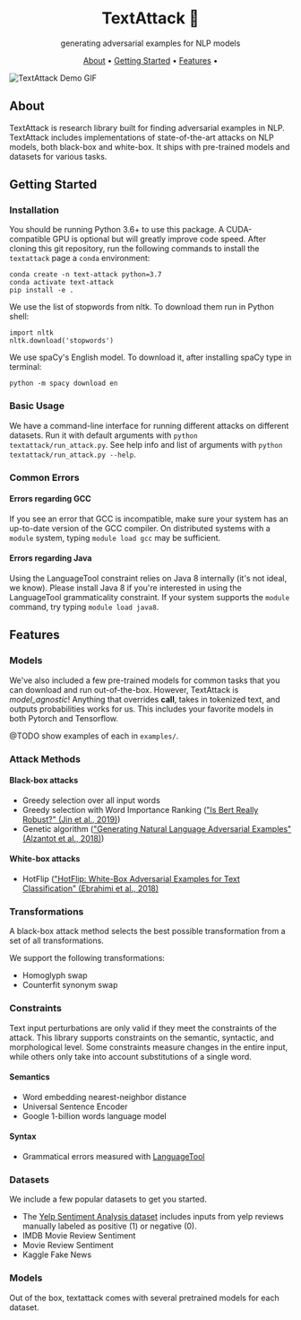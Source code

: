 <h1 align="center">TextAttack 🐙</h1>

<p align="center">generating adversarial examples for NLP models</p>

<p align="center">
  <a href="#about">About</a> •
  <a href="#getting-started">Getting Started</a> •
  <a href="#features">Features</a> •
  
</p>

![TextAttack Demo GIF](https://github.com/UVA-MachineLearningBioinformatics/TextAttack/blob/master/text_attack_demo.gif?raw=true)

## About

TextAttack is research library built for finding adversarial examples in NLP. TextAttack includes implementations of state-of-the-art attacks on NLP models, both black-box and white-box. It ships with pre-trained models and datasets for various tasks.

## Getting Started

### Installation

You should be running Python 3.6+ to use this package. A CUDA-compatible GPU is optional but will greatly improve code speed. After cloning this git repository, run the following commands to install the `textattack` page a `conda` environment:

```
conda create -n text-attack python=3.7
conda activate text-attack
pip install -e .
```

We use the list of stopwords from nltk. To download them run in Python shell:

```
import nltk
nltk.download('stopwords')
```

We use spaCy's English model. To download it, after installing spaCy type in terminal:

```
python -m spacy download en
```

### Basic Usage

We have a command-line interface for running different attacks on different datasets. Run it with default arguments with `python textattack/run_attack.py`. See help info and list of arguments with `python textattack/run_attack.py --help`.

### Common Errors

#### Errors regarding GCC
If you see an error that GCC is incompatible, make sure your system has an up-to-date version of the GCC compiler. On distributed systems with a `module` system, typing `module load gcc` may be sufficient.

#### Errors regarding Java
Using the LanguageTool constraint relies on Java 8 internally (it's not ideal, we know). Please install Java 8 if you're interested in using the LanguageTool grammaticality constraint. If your system supports the `module` command, try typing `module load java8`.

## Features

### Models

We've also included a few pre-trained models for common tasks that you can download and run out-of-the-box. However, TextAttack is *model_agnostic*! Anything that overrides __call__, takes in tokenized text, and outputs probabilities works for us. This includes your favorite models in both Pytorch and Tensorflow.

@TODO show examples of each in `examples/`.

### Attack Methods


#### Black-box attacks

- Greedy selection over all input words
- Greedy selection with Word Importance Ranking (["Is Bert Really Robust?" (Jin et al., 2019)](https://arxiv.org/abs/1907.11932))
- Genetic algorithm (["Generating Natural Language Adversarial Examples" (Alzantot et al., 2018)](https://arxiv.org/abs/1804.07998))

#### White-box attacks

- HotFlip (["HotFlip: White-Box Adversarial Examples for Text Classification" (Ebrahimi et al., 2018)](https://arxiv.org/abs/1712.06751)

### Transformations

A black-box attack method selects the best possible transformation from a set of all transformations.

We support the following transformations:

- Homoglyph swap
- Counterfit synonym swap

### Constraints

Text input perturbations are only valid if they meet the constraints of the attack. This library supports constraints on the semantic, syntactic, and morphological level. Some constraints measure changes in the entire input, while others only take into account substitutions of a single word.

#### Semantics
- Word embedding nearest-neighbor distance
- Universal Sentence Encoder
- Google 1-billion words language model

#### Syntax
- Grammatical errors measured with [LanguageTool](https://languagetool.org/)

### Datasets

We include a few popular datasets to get you started.

- The [Yelp Sentiment Analysis dataset](https://www.yelp.com/dataset/challenge) includes inputs from yelp reviews manually labeled as positive (1) or negative (0).
- IMDB Movie Review Sentiment
- Movie Review Sentiment
- Kaggle Fake News

### Models 
Out of the box, textattack comes with several pretrained models for each dataset.
